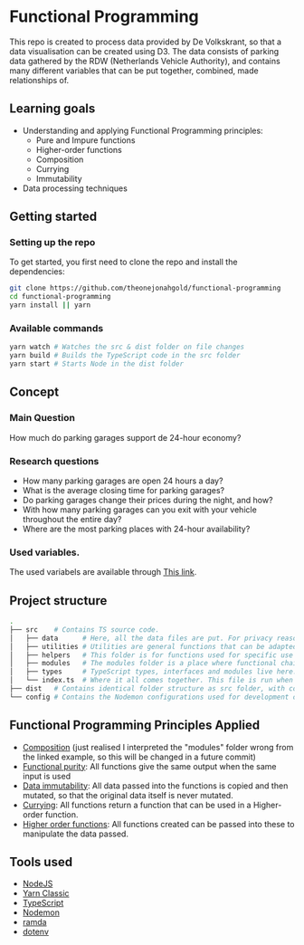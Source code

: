 # Functional Programming

This repo is created to process data provided by De Volkskrant, so that a data visualisation can be created using D3. The data consists of parking data gathered by the RDW (Netherlands Vehicle Authority), and contains many different variables that can be put together, combined, made relationships of.

## Learning goals

- Understanding and applying Functional Programming principles:
  - Pure and Impure functions
  - Higher-order functions
  - Composition
  - Currying
  - Immutability
- Data processing techniques

## Getting started

### Setting up the repo

To get started, you first need to clone the repo and install the dependencies:

```bash
git clone https://github.com/theonejonahgold/functional-programming
cd functional-programming
yarn install || yarn
```

### Available commands

```bash
yarn watch # Watches the src & dist folder on file changes
yarn build # Builds the TypeScript code in the src folder
yarn start # Starts Node in the dist folder
```

## Concept

### Main Question

How much do parking garages support de 24-hour economy?

### Research questions

- How many parking garages are open 24 hours a day?
- What is the average closing time for parking garages?
- Do parking garages change their prices during the night, and how?
- With how many parking garages can you exit with your vehicle throughout the entire day?
- Where are the most parking places with 24-hour availability?

### Used variables.

The used variabels are available through [This link](https://github.com/theonejonahgold/functional-programming/wiki/Concept-🦧#gebruikte-variabelen).

## Project structure

```bash
.
├── src    # Contains TS source code.
│   ├── data      # Here, all the data files are put. For privacy reasons, this folder only contains a .gitkeep file on the public repository. You need to supply your own data.
│   ├── utilities # Utilities are general functions that can be adapted to certain use cases. They are divided into files named after the type they manipulate.
│   ├── helpers   # This folder is for functions used for specific use cases like language parsing.
│   ├── modules   # The modules folder is a place where functional chains are written to parse certain columns of the provided data.
│   ├── types     # TypeScript types, interfaces and modules live here. The compiler automatically puts these into the environment, so no extra type imports are needed.
│   └── index.ts  # Where it all comes together. This file is run when compiled to JS code.
├── dist   # Contains identical folder structure as src folder, with compiled JS code and source maps instead of TS code.
└── config # Contains the Nodemon configurations used for development of this project.
```

## Functional Programming Principles Applied

- [Composition](https://github.com/cmda-tt/course-20-21/blob/master/examples/functional-patterns/composition.md) (just realised I interpreted the "modules" folder wrong from the linked example, so this will be changed in a future commit)
- [Functional purity](https://github.com/cmda-tt/course-20-21/blob/master/examples/functional-patterns/impure.md): All functions give the same output when the same input is used
- [Data immutability](https://github.com/cmda-tt/course-20-21/blob/master/examples/functional-patterns/immutability.md): All data passed into the functions is copied and then mutated, so that the original data itself is never mutated.
- [Currying](https://en.wikipedia.org/wiki/Currying): All functions return a function that can be used in a Higher-order function.
- [Higher order functions](https://github.com/cmda-tt/course-20-21/blob/master/examples/functional-patterns/ho-functions.md): All functions created can be passed into these to manipulate the data passed.

## Tools used

- [NodeJS](https://nodejs.org/en/)
- [Yarn Classic](https://classic.yarnpkg.com/lang/en/)
- [TypeScript](https://www.typescriptlang.org)
- [Nodemon](https://nodemon.io)
- [ramda](https://github.com/ramda/ramda)
- [dotenv](https://github.com/motdotla/dotenv)
